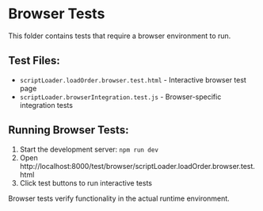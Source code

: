 # Browser Tests

This folder contains tests that require a browser environment to run.

## Test Files:
- `scriptLoader.loadOrder.browser.test.html` - Interactive browser test page
- `scriptLoader.browserIntegration.test.js` - Browser-specific integration tests

## Running Browser Tests:
1. Start the development server: `npm run dev`
2. Open http://localhost:8000/test/browser/scriptLoader.loadOrder.browser.test.html
3. Click test buttons to run interactive tests

Browser tests verify functionality in the actual runtime environment.
